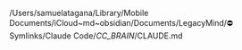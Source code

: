/Users/samuelatagana/Library/Mobile Documents/iCloud~md~obsidian/Documents/LegacyMind/⛔️ Symlinks/Claude Code/_CC_BRAIN_/CLAUDE.md